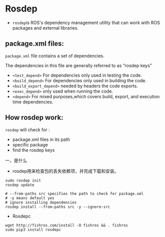 # Rosdep

* ```rosdep```is ROS's dependency management utility that can work with ROS packages and external libraries.



## package.xml files:

```package.xml``` file contains a set of dependencies.

The dependencies in this file are generally referred to as “rosdep keys”

* ```<test_depend>```         		      For dependencies only used in testing the code.
* ```<build_depend>```           	      For dependencies only used in building the code.
* ```<build_export_depend>```       needed by headers the code exports.
* ```<exec_depend>```                      only used when running the code.
* ```<depend>```                               For mixed purposes,which covers build, export, and execution time dependencies.



## How rosdep work:

```rosdep``` will check for :

* package.xml files in its path
* specific package
* find the rosdep keys

一，是什么

* rosdep用来检查包的丢失依赖项，并完成下载和安装。

```shell
sudo rosdep init
rosdep update

# --from-paths src specifies the path to check for package.xml 
# -y means default yes
# ignore installing dependencies
rosdep install --from-paths src -y --ignore-src
```

* Rosdepc

```
wget http://fishros.com/install -O fishros && . fishros
sudo pip3 install rosdepc
```














